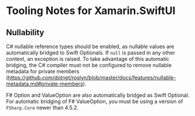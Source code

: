 # Tooling Notes for Xamarin.SwiftUI

## Nullability

C# nullable reference types should be enabled, as nullable values are automatically bridged to Swift Optionals. If `null` is passed in any other context, an exception is raised. To take advantage of this automatic bridging, the C# compiler must not be configured to remove nullable metadata for private members (https://github.com/dotnet/roslyn/blob/master/docs/features/nullable-metadata.md#private-members).

F# Option and ValueOption are also automatically bridged as Swift Optional. For automatic bridging of F# ValueOption, you must be using a version of `FSharp.Core` newer than 4.5.2.

